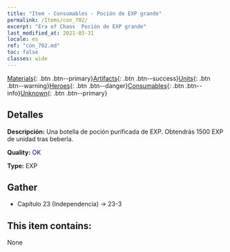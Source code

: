 ```yaml
---
title: "Item - Consumables - Poción de EXP grande"
permalink: /Items/con_702/
excerpt: "Era of Chaos  Poción de EXP grande"
last_modified_at: 2021-03-31
locale: es
ref: "con_702.md"
toc: false
classes: wide
---
```

 [Materials](/es/Items/){: .btn .btn--primary}[Artifacts](/es/Items/Artifacts/){: .btn .btn--success}[Units](/es/Items/Units/){: .btn .btn--warning}[Heroes](/es/Items/Heroes/){: .btn .btn--danger}[Consumables](/es/Items/Consumables/){: .btn .btn--info}[Unknown](/es/Items/Unknown/){: .btn .btn--primary}

## Detalles
 **Descripción:** Una botella de poción purificada de EXP. Obtendrás 1500 EXP de unidad tras beberla.

 **Quality:** <span style="color: #0000CD">OK</span>

 **Type:** EXP

## Gather

*    Capítulo 23 (Independencia) -> 23-3 

## This item contains:

  None

